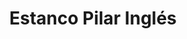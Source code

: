 ---
title: "Estanco Pilar Inglés"
url: /valle-de-trapaga-trapagaran/estanco-pilar-ingles/
shop: tabaco
---